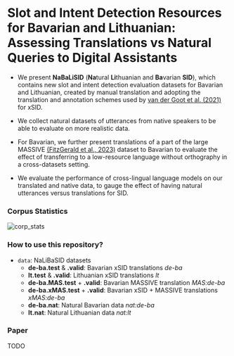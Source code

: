 # Slot and Intent Detection Resources for Bavarian and Lithuanian: Assessing Translations vs Natural Queries to Digital Assistants

- We present **NaBaLiSID** (**Na**tural **Li**thuanian and **Ba**varian **SID**), which contains new slot and intent detection evaluation datasets for Bavarian and Lithuanian, created by manual translation and adopting the translation and annotation schemes used by [van der Goot et al. (2021)](https://aclanthology.org/2021.naacl-main.197/) for xSID. 

- We collect natural datasets of utterances from native speakers to be able to evaluate on more realistic data.

- For Bavarian, we further present translations of a part of the large MASSIVE [(FitzGerald et al., 2023)](https://aclanthology.org/2023.acl-long.235/) dataset to Bavarian to evaluate the effect of transferring to a low-resource language without orthography in a cross-datasets setting.

- We evaluate the performance of cross-lingual language models on our translated and native data, to gauge the effect of having natural utterances versus translations for SID.

### Corpus Statistics
![corp_stats](https://github.com/mainlp/NaLiBaSID/assets/92130844/c02be2f4-0cae-4046-8308-124c9f47d2bb)

### How to use this repository?
- `data`: NaLiBaSID datasets
  - **de-ba.test** & **.valid**: Bavarian xSID translations *de-ba*
  - **lt.test** & **.valid**: Lithuanian xSID translations *lt*
  - **de-ba.MAS.test** + **.valid**: Bavarian MASSIVE translation *MAS:de-ba*
  - **de-ba.xMAS.test** + **.valid**: Bavarian xSID + MASSIVE translations *xMAS:de-ba*
  - **de-ba.nat**: Natural Bavarian data *nat:de-ba*
  - **lt.nat**: Natural Lithuanian data *nat:lt*

### Paper
TODO

